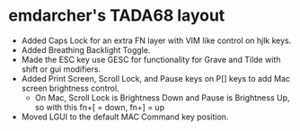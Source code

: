 # emdarcher's TADA68 layout

- Added Caps Lock for an extra FN layer with VIM like control on hjlk keys.
- Added Breathing Backlight Toggle.
- Made the ESC key use GESC for functionality for Grave and Tilde with shift or gui modifiers.
- Added Print Screen, Scroll Lock, and Pause keys on P[] keys to add Mac screen brightness control.
    * On Mac, Scroll Lock is Brightness Down and Pause is Brightness Up, so with this fn+[ = down, fn+] = up
- Moved LGUI to the default MAC Command key position.


